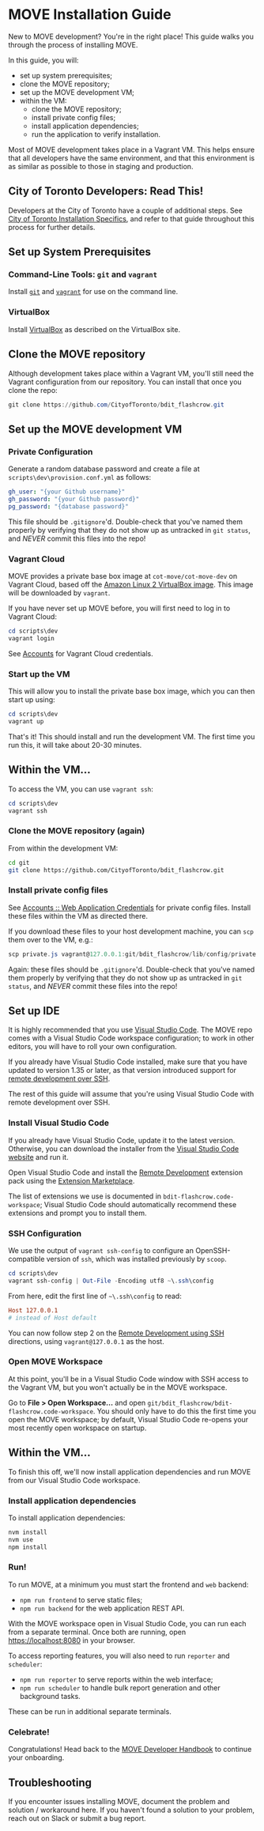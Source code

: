 # MOVE Installation Guide

New to MOVE development?  You're in the right place!  This guide walks you through the process of installing MOVE.

In this guide, you will:

- set up system prerequisites;
- clone the MOVE repository;
- set up the MOVE development VM;
- within the VM:
  - clone the MOVE repository;
  - install private config files;
  - install application dependencies;
  - run the application to verify installation.

Most of MOVE development takes place in a Vagrant VM.  This helps ensure that all developers have the same environment, and that this environment is as similar as possible to those in staging and production.

## City of Toronto Developers: Read This!

Developers at the City of Toronto have a couple of additional steps.  See [City of Toronto Installation Specifics](https://www.notion.so/bditto/City-of-Toronto-Installation-Specifics-27f8e51998e64d4dabc47d8d74a8c4eb), and refer to that guide throughout this process for further details.

## Set up System Prerequisites

### Command-Line Tools: `git` and `vagrant`

Install [`git`](https://git-scm.com/) and [`vagrant`](https://www.vagrantup.com/downloads) for use on the command line.

### VirtualBox

Install [VirtualBox](https://www.virtualbox.org/) as described on the VirtualBox site.

## Clone the MOVE repository

Although development takes place within a Vagrant VM, you'll still need the Vagrant configuration from our repository.  You can install that once you clone the repo:

```powershell
git clone https://github.com/CityofToronto/bdit_flashcrow.git
```

## Set up the MOVE development VM

### Private Configuration

Generate a random database password and create a file at `scripts\dev\provision.conf.yml` as follows:

```yaml
gh_user: "{your Github username}"
gh_password: "{your Github password}"
pg_password: "{database password}"
```

This file should be `.gitignore`'d.  Double-check that you've named them properly by verifying that they do not show up as untracked in `git status`, and *NEVER* commit this files into the repo!

### Vagrant Cloud

MOVE provides a private base box image at `cot-move/cot-move-dev` on Vagrant Cloud, based off the [Amazon Linux 2 VirtualBox image](https://docs.aws.amazon.com/AWSEC2/latest/UserGuide/amazon-linux-2-virtual-machine.html#amazon-linux-2-virtual-machine-download).  This image will be downloaded by `vagrant`.

If you have never set up MOVE before, you will first need to log in to Vagrant Cloud:

```powershell
cd scripts\dev
vagrant login
```

See [Accounts](https://www.notion.so/bditto/Accounts-30b1efa06aef4baaa0468f10b60e69f3) for Vagrant Cloud credentials.

### Start up the VM

This will allow you to install the private base box image, which you can then start up using:

```powershell
cd scripts\dev
vagrant up
```

That's it!  This should install and run the development VM.  The first time you run this, it will take about 20-30 minutes.

## Within the VM...

To access the VM, you can use `vagrant ssh`:

```powershell
cd scripts\dev
vagrant ssh
```

### Clone the MOVE repository (again)

From within the development VM:

```bash
cd git
git clone https://github.com/CityofToronto/bdit_flashcrow.git
```

### Install private config files

See [Accounts :: Web Application Credentials](https://www.notion.so/bditto/Accounts-30b1efa06aef4baaa0468f10b60e69f3#c8ce1f4bab564efb8b23b37c64e679a6) for private config files.  Install these files within the VM as directed there.

If you download these files to your host development machine, you can `scp` them over to the VM, e.g.:

```powershell
scp private.js vagrant@127.0.0.1:git/bdit_flashcrow/lib/config/private.js
```

Again: these files should be `.gitignore`'d.  Double-check that you've named them properly by verifying that they do not show up as untracked in `git status`, and *NEVER* commit these files into the repo!

## Set up IDE

It is highly recommended that you use [Visual Studio Code](https://code.visualstudio.com/).  The MOVE repo comes with a Visual Studio Code workspace configuration; to work in other editors, you will have to roll your own configuration.

If you already have Visual Studio Code installed, make sure that you have updated to version 1.35 or later, as that version introduced support for [remote development over SSH](https://code.visualstudio.com/docs/remote/ssh).

The rest of this guide will assume that you're using Visual Studio Code with remote development over SSH.

### Install Visual Studio Code

If you already have Visual Studio Code, update it to the latest version.  Otherwise, you can download the installer from the [Visual Studio Code website](https://code.visualstudio.com/) and run it.

Open Visual Studio Code and install the [Remote Development](https://marketplace.visualstudio.com/items?itemName=ms-vscode-remote.vscode-remote-extensionpack) extension pack using the [Extension Marketplace](https://code.visualstudio.com/docs/editor/extension-gallery).

The list of extensions we use is documented in `bdit-flashcrow.code-workspace`; Visual Studio Code should automatically recommend these extensions and prompt you to install them.

### SSH Configuration

We use the output of `vagrant ssh-config` to configure an OpenSSH-compatible version of `ssh`, which was installed previously by `scoop`.

```powershell
cd scripts\dev
vagrant ssh-config | Out-File -Encoding utf8 ~\.ssh\config
```

From here, edit the first line of `~\.ssh\config` to read:

```conf
Host 127.0.0.1
# instead of Host default
```

You can now follow step 2 on the [Remote Development using SSH](https://code.visualstudio.com/docs/remote/ssh) directions, using `vagrant@127.0.0.1` as the host.

### Open MOVE Workspace

At this point, you'll be in a Visual Studio Code window with SSH access to the Vagrant VM, but you won't actually be in the MOVE workspace.

Go to **File > Open Workspace...** and open `git/bdit_flashcrow/bdit-flashcrow.code-workspace`.  You should only have to do this the first time you open the MOVE workspace; by default, Visual Studio Code re-opens your most recently open workspace on startup.

## Within the VM...

To finish this off, we'll now install application dependencies and run MOVE from our Visual Studio Code workspace.

### Install application dependencies

To install application dependencies:

```bash
nvm install
nvm use
npm install
```

### Run!

To run MOVE, at a minimum you must start the frontend and `web` backend:

- `npm run frontend` to serve static files;
- `npm run backend` for the web application REST API.

With the MOVE workspace open in Visual Studio Code, you can run each from a separate terminal.  Once both are running, open [https://localhost:8080](https://localhost:8080) in your browser.

To access reporting features, you will also need to run `reporter` and `scheduler`:

- `npm run reporter` to serve reports within the web interface;
- `npm run scheduler` to handle bulk report generation and other background tasks.

These can be run in additional separate terminals.

### Celebrate!

Congratulations!  Head back to the [MOVE Developer Handbook](https://www.notion.so/bditto/MOVE-Developer-Handbook-182de05ad8a94888b52ccc68093a497a#8da00ef06ab744bbafa1ca2a5b29ff6f) to continue your onboarding.

## Troubleshooting

If you encounter issues installing MOVE, document the problem and solution / workaround here.  If you haven't found a solution to your problem, reach out on Slack or submit a bug report.
